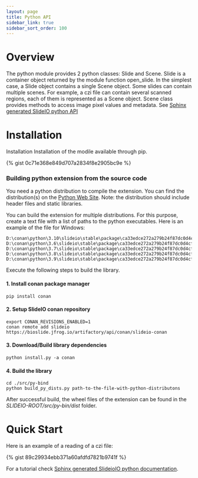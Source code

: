 ```yaml
---
layout: page
title: Python API
sidebar_link: true
sidebar_sort_order: 100
---
```

# Overview
The python module provides 2 python classes: Slide and Scene. Slide is a container object returned by the module function open_slide. In the simplest case, a Slide object contains a single Scene object. Some slides can contain multiple scenes. For example, a czi file can contain several scanned regions, each of them is represented as a Scene object. Scene class provides methods to access image pixel values and metadata.
See [Sphinx generated SlideIO python API](https://booritas.github.io/slideio/sphinx/)

# Installation

Installation
Installation of the modile available through pip.

{% gist 0c71e368e849d707a2834f8e2905bc9e %}

### Building python extension from the source code

You need a python distribution to compile the extension. You can find the distribution(s) on the [Python Web Site](https://www.python.org/downloads/). 
Note: the distribution should include header files and static libraries. 

You can build the extension for multiple distributions. For this purpose, create a text file with a list of paths to the python executables. Here is an example of the file for Windows:
```
D:\conan\python\3.10\slideio\stable\package\ca33edce272a279b24f87dc0d4cf5bbdcffbc187\Python310\python.exe
D:\conan\python\3.6\slideio\stable\package\ca33edce272a279b24f87dc0d4cf5bbdcffbc187\Python36\python.exe
D:\conan\python\3.7\slideio\stable\package\ca33edce272a279b24f87dc0d4cf5bbdcffbc187\Python37\python.exe
D:\conan\python\3.8\slideio\stable\package\ca33edce272a279b24f87dc0d4cf5bbdcffbc187\Python38\python.exe
D:\conan\python\3.9\slideio\stable\package\ca33edce272a279b24f87dc0d4cf5bbdcffbc187\Python39\python.exe
```

Execute the following steps to build the library.
#### 1. Install conan package manager
```
pip install conan
```
#### 2. Setup SlideIO conan repository
```
export CONAN_REVISIONS_ENABLED=1
conan remote add slideio https://bioslide.jfrog.io/artifactory/api/conan/slideio-conan
```
#### 3. Download/Build library dependencies
```
python install.py -a conan
```
#### 4. Build the library
```
cd ./src/py-bind
python build_py_dists.py path-to-the-file-with-python-distributons
```
After successful build, the wheel files of the extension can be found in the *SLIDEIO-ROOT/src/py-bin/dist* folder.

# Quick Start

Here is an example of a reading of a czi file:

{% gist 89c29934ebb371a60afdfd7821b9741f %}

For a tutorial check [Sphinx generated SlideioIO python documentation](https://booritas.github.io/slideio/sphinx/).